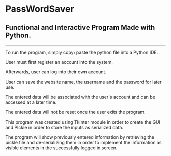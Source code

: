 # PassWordSaver

## Functional and Interactive Program Made with Python. 
_______________________________________________________
To run the program, simply copy+paste the python file into a Python IDE. <br/>

User must first register an account into the system. <br/>

Afterwards, user can log into their own account.<br/>

User can save the website name, the username and the password for later use.<br/>

The entered data will be associated with the user's account and can be accessed at a later time.<br/>

The entered data will not be reset once the user exits the program.<br/>

This program was created using Tkinter module in order to create the GUI and PIckle in order to store the inputs as serialized data. <br/>

The program will show previously entered information by retrieving the pickle file and de-serializing them in order to implement the information as visible elements in the successfully logged in screen.
